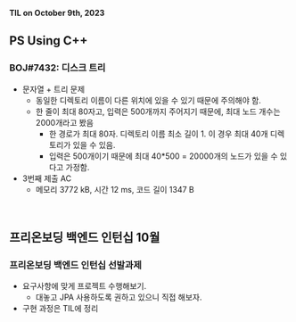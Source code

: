 **TIL on October 9th, 2023**

## PS Using C++
### BOJ#7432: 디스크 트리
* 문자열 + 트리 문제
  - 동일한 디렉토리 이름이 다른 위치에 있을 수 있기 때문에 주의해야 함.
  - 한 줄이 최대 80자고, 입력은 500개까지 주어지기 때문에, 최대 노드 개수는 2000개라고 봤음
    + 한 경로가 최대 80자. 디렉토리 이름 최소 길이 1. 이 경우 최대 40개 디렉토리가 있을 수 있음.
    + 입력은 500개이기 때문에 최대 40*500 = 20000개의 노드가 있을 수 있다고 가정함.
* 3번째 제출 AC
  - 메모리 3772 kB, 시간 12 ms, 코드 길이 1347 B

<br>

## 프리온보딩 백엔드 인턴십 10월
### 프리온보딩 백엔드 인턴십 선발과제
* 요구사항에 맞게 프로젝트 수행해보기.
  - 대놓고 JPA 사용하도록 권하고 있으니 직접 해보자.
* 구현 과정은 TIL에 정리

